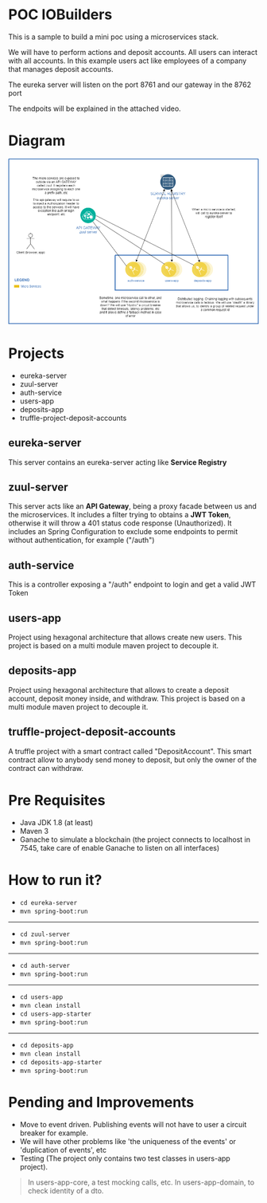 # POC IOBuilders

This is a sample to build a mini poc using a microservices stack.

We will have to perform actions and deposit accounts. All users can interact with all accounts. In this example users act like employees of a company that manages deposit accounts.

The eureka server will listen on the port 8761 and our gateway in the 8762 port

The endpoits will be explained in the attached video.

# Diagram
![Diagram](./diagram.png)

# Projects
- eureka-server 
- zuul-server
- auth-service
- users-app
- deposits-app
- truffle-project-deposit-accounts

## eureka-server
This server contains an eureka-server acting like **Service Registry**
## zuul-server
This server acts like an **API Gateway**, being a proxy facade between us and the microservices.
It includes a filter trying to obtains a **JWT Token**, otherwise it will throw a 401 status code response (Unauthorized).
It includes an Spring Configuration to exclude some endpoints to permit without authentication, for example ("/auth")

## auth-service
This is a controller exposing a "/auth" endpoint to login and get a valid JWT Token

## users-app
Project using hexagonal architecture that allows create new users.
This project is based on a multi module maven project to decouple it.

## deposits-app
Project using hexagonal architecture that allows to create a deposit account, deposit money inside, and withdraw.
This project is based on a multi module maven project to decouple it.


## truffle-project-deposit-accounts
A truffle project with a smart contract called "DepositAccount".
This smart contract allow to anybody send money to deposit, but only the owner of the contract can withdraw.

# Pre Requisites
- Java JDK 1.8 (at least)
- Maven 3
- Ganache to simulate a blockchain (the project connects to localhost in 7545, take care of enable Ganache to listen on all interfaces)

# How to run it?
- `cd eureka-server`
- `mvn spring-boot:run`
---
- `cd zuul-server`
- `mvn spring-boot:run`
---
- `cd auth-server`
- `mvn spring-boot:run`
---
- `cd users-app`
- `mvn clean install`
- `cd users-app-starter`
- `mvn spring-boot:run`
---
- `cd deposits-app`
- `mvn clean install`
- `cd deposits-app-starter`
- `mvn spring-boot:run`



# Pending and Improvements
- Move to event driven. Publishing events will not have to user a circuit breaker for example.
- We will have other problems like 'the uniqueness of the events' or 'duplication of events', etc
- Testing (The project only contains two test classes in users-app project).

> In users-app-core, a test mocking calls, etc. In users-app-domain, to check identity of a dto.

